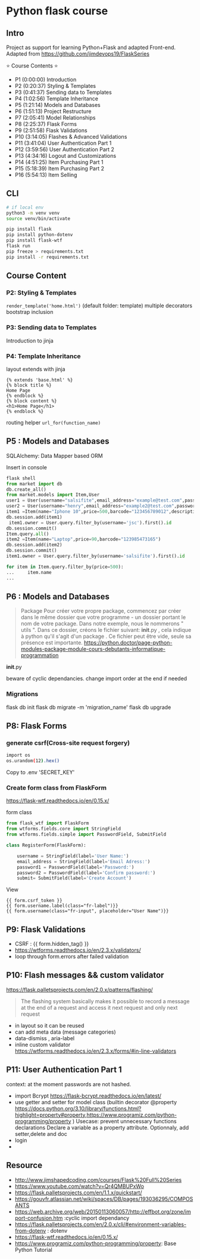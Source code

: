 # Python flask course

## Intro

Project as support for learning Python+Flask and adapted Front-end.  
Adapted from <https://github.com/jimdevops19/FlaskSeries>

⭐️ Course Contents ⭐️

- P1  (0:00:00) Introduction
- P2  (0:20:37) Styling & Templates
- P3  (0:41:37) Sending data to Templates
- P4  (1:02:56) Template Inheritance
- P5  (1:21:14) Models and Databases
- P6  (1:51:13) Project Restructure
- P7  (2:05:41) Model Relationships
- P8  (2:25:37) Flask Forms
- P9  (2:51:58) Flask Validations
- P10 (3:14:05) Flashes & Advanced Validations
- P11 (3:41:04) User Authentication Part 1
- P12 (3:59:56) User Authentication Part 2
- P13 (4:34:16) Logout and Customizations
- P14 (4:51:25) Item Purchasing Part 1
- P15 (5:18:39) Item Purchasing Part 2
- P16 (5:54:13) Item Selling

## CLI

```bash
# if local env 
python3 -m venv venv
source venv/bin/activate

pip install flask
pip install python-dotenv
pip install flask-wtf
flask run
pip freeze > requirements.txt
pip install -r requirements.txt

```

## Course Content

### P2: Styling & Templates

`render_template('home.html')` (default folder: template)
multiple decorators
bootstrap inclusion

### P3: Sending data to Templates

Introduction to jinja

### P4: Template Inheritance

layout extends with jinja

```jinja
{% extends 'base.html' %}
{% block title %}
Home Page
{% endblock %}
{% block content %}
<h1>Home Page</h1>
{% endblock %}
```

routing helper `url_for(function_name)`

## P5 : Models and Databases

SQLAlchemy: Data Mapper based ORM

Insert in console

```python
flask shell
from market import db
db.create_all()
from market.models import Item,User
user1 = User(username="salsifite",email_address="example@test.com",password_hash="123456789012",budget=900)
user2 = User(username="henry",email_address="example2@test.com",password_hash="123456789012",budget=900)
item1 =Item(name="Iphone 10",price=500,barcode="123456789012",description='desc')
db.session.add(item1)
 item1.owner = User.query.filter_by(username='jsc').first().id
db.session.commit()
Item.query.all()
item2 =Item(name="Laptop",price=90,barcode="123985473165")
db.session.add(item2)
db.session.commit()
item1.owner = User.query.filter_by(username='salsifite').first().id

for item in Item.query.filter_by(price=500):
...     item.name
... 
```

## P6 : Models and Databases

>Package
>Pour créer votre propre package, commencez par créer dans le même dossier que votre programme - un dossier portant le nom de votre package. Dans notre exemple, nous le nommerons " utils ".
>Dans ce dossier, créons le fichier suivant: __init__.py , cela indique à python qu'il s'agit d'un package . Ce fichier peut être vide, seule sa présence est importante. 
> <https://python.doctor/page-python-modules-package-module-cours-debutants-informatique-programmation>

__init__.py

beware of cyclic dependancies. change import order at the end if needed

### Migrations

flask db init
flask db migrate -m 'migration_name'
flask db upgrade

## P8: Flask Forms


### generate csrf(Cross-site request forgery)

```bash
import os
os.urandom(12).hex()
```

Copy to .env 'SECRET_KEY'

### Create form class from FlaskForm

<https://flask-wtf.readthedocs.io/en/0.15.x/>

form class

```python
from flask_wtf import FlaskForm
from wtforms.fields.core import StringField
from wtforms.fields.simple import PasswordField, SubmitField

class RegisterForm(FlaskForm):

    username = StringField(label='User Name:')
    email_address = StringField(label='Email Adress:')
    password1 = PasswordField(label='Password:')
    password2 = PasswordField(label='Confirm password:')
    submit= SubmitField(label='Create Account')
```

View

```
{{ form.csrf_token }}
{{ form.username.label(class="fr-label")}}
{{ form.username(class="fr-input", placeholder="User Name")}}
```

## P9: Flask Validations

- CSRF :          {{ form.hidden_tag() }}
- <https://wtforms.readthedocs.io/en/2.3.x/validators/>
- loop through form.errors after failed validation

## P10: Flash messages && custom validator

<https://flask.palletsprojects.com/en/2.0.x/patterns/flashing/>
>The flashing system basically makes it possible to record a message at the end of a request and access it next request and only next request

- in layout so it can be reused
- can add meta data (message categories)
- data-dismiss , aria-label 
- inline custom validator <https://wtforms.readthedocs.io/en/2.3.x/forms/#in-line-validators>

## P11: User Authentication Part 1

context: at the moment passwords are not hashed. 

- import Bcrypt <https://flask-bcrypt.readthedocs.io/en/latest/>
- use getter and setter for model class (builtin decorator @property <https://docs.python.org/3.10/library/functions.html?highlight=property#property>,<https://www.programiz.com/python-programming/property> )
  Usecase: prevent unnecessary functions declarations
  Declare a variable as a property attribute. Optionnaly, add setter,delete and doc
- login 
-   
## Resource

- <http://www.jimshapedcoding.com/courses/Flask%20Full%20Series>
- <https://www.youtube.com/watch?v=Qr4QMBUPxWo>
- <https://flask.palletsprojects.com/en/1.1.x/quickstart/>
- <https://gouvfr.atlassian.net/wiki/spaces/DB/pages/193036295/COMPOSANTS>
- <https://web.archive.org/web/20150113060057/http://effbot.org/zone/import-confusion.htm> :cyclic import dependancy
- <https://flask.palletsprojects.com/en/2.0.x/cli/#environment-variables-from-dotenv> : dotenv
- <https://flask-wtf.readthedocs.io/en/0.15.x/>
- <https://www.programiz.com/python-programming/property>: Base Python Tutorial